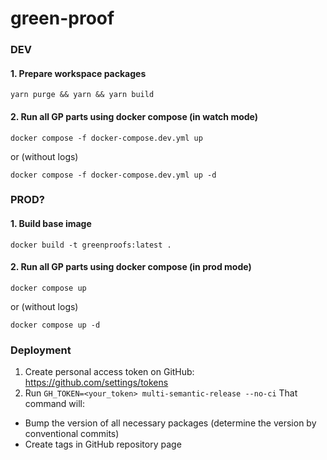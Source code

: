 # green-proof

### DEV

#### 1. Prepare workspace packages
```shell
yarn purge && yarn && yarn build

```

#### 2. Run all GP parts using docker compose (in watch mode)
```
docker compose -f docker-compose.dev.yml up
```
or (without logs)

```
docker compose -f docker-compose.dev.yml up -d
```

### PROD?

#### 1. Build base image
```
docker build -t greenproofs:latest .
```

#### 2. Run all GP parts using docker compose (in prod mode)
```
docker compose up
```
or (without logs)

```
docker compose up -d
```

### Deployment
1. Create personal access token on GitHub: https://github.com/settings/tokens
2. Run `GH_TOKEN=<your_token> multi-semantic-release --no-ci`
That command will:
- Bump the version of all necessary packages (determine the version by conventional commits)
- Create tags in GitHub repository page